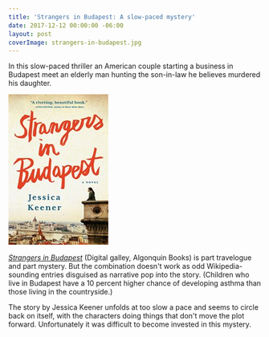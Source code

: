 ```yaml
---
title: 'Strangers in Budapest: A slow-paced mystery'
date: 2017-12-12 00:00:00 -06:00
layout: post
coverImage: strangers-in-budapest.jpg
---
```


In this slow-paced thriller an American couple starting a business in Budapest meet an elderly man hunting the son-in-law he believes murdered his daughter.

![](/assets/images/Strangers-in-Budapest-A-Novel-by-Keener-Jessica-199x300.jpeg)

[_Strangers in Budapest_](http://amzn.to/2BcQovV) (Digital galley, Algonquin Books) is part travelogue and part mystery. But the combination doesn't work as odd Wikipedia-sounding entries disguised as narrative pop into the story. (Children who live in Budapest have a 10 percent higher chance of developing asthma than those living in the countryside.)

The story by Jessica Keener unfolds at too slow a pace and seems to circle back on itself, with the characters doing things that don't move the plot forward. Unfortunately it was difficult to become invested in this mystery.

